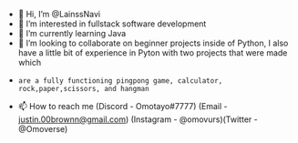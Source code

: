 - 👋 Hi, I’m @LainssNavi
- 👀 I’m interested in fullstack software development 
- 🌱 I’m currently learning Java
- 💞️ I’m looking to collaborate on beginner projects inside of Python, I also have a little bit of experience in Pyton with two projects that were made which 
-     are a fully functioning pingpong game, calculator, rock,paper,scissors, and hangman
- 📫 How to reach me (Discord - Omotayo#7777) (Email - justin.00brownn@gmail.com) (Instagram - @omovurs)(Twitter - @Omoverse)

<!---
LainssNavi/LainssNavi is a ✨ special ✨ repository because its `README.md` (this file) appears on your GitHub profile.
You can click the Preview link to take a look at your changes.
--->
